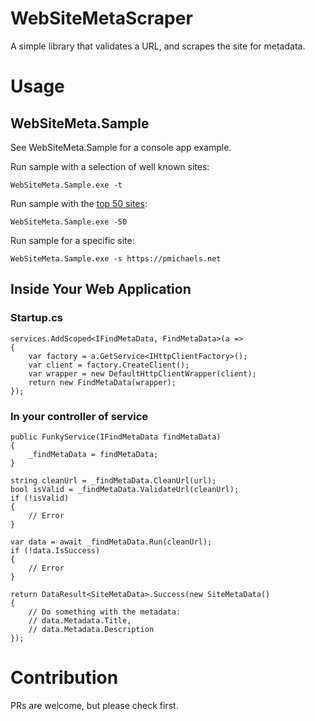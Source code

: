 # WebSiteMetaScraper
A simple library that validates a URL, and scrapes the site for metadata.

# Usage

## WebSiteMeta.Sample

See WebSiteMeta.Sample for a console app example.

Run sample with a selection of well known sites:

```
WebSiteMeta.Sample.exe -t
```

Run sample with the <a href="https://en.wikipedia.org/wiki/List_of_most_popular_websites">top 50 sites</a>:

```
WebSiteMeta.Sample.exe -50
```

Run sample for a specific site:

```
WebSiteMeta.Sample.exe -s https://pmichaels.net
```

## Inside Your Web Application

### Startup.cs

```
services.AddScoped<IFindMetaData, FindMetaData>(a =>
{
    var factory = a.GetService<IHttpClientFactory>();
    var client = factory.CreateClient();
    var wrapper = new DefaultHttpClientWrapper(client);
    return new FindMetaData(wrapper);
});
```

### In your controller of service

```
public FunkyService(IFindMetaData findMetaData)
{    
    _findMetaData = findMetaData;
}
```

```
string cleanUrl = _findMetaData.CleanUrl(url);
bool isValid = _findMetaData.ValidateUrl(cleanUrl);
if (!isValid)
{
    // Error
}

var data = await _findMetaData.Run(cleanUrl);
if (!data.IsSuccess)
{                
    // Error
}

return DataResult<SiteMetaData>.Success(new SiteMetaData()
{
    // Do something with the metadata:
    // data.Metadata.Title,
    // data.Metadata.Description
});
```            


# Contribution

PRs are welcome, but please check first.
